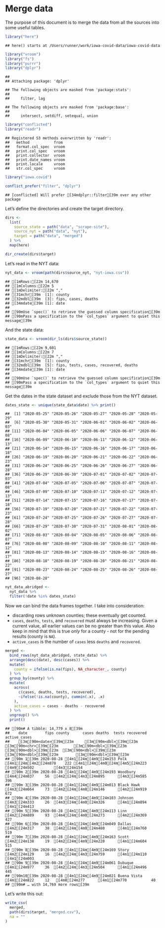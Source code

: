 Merge data
================

The purpose of this document is to merge the data from all the sources
into some useful tables.

``` r
library("here")
```

    ## here() starts at /Users/runner/work/iowa-covid-data/iowa-covid-data

``` r
library("vroom")
library("fs")
library("purrr")
library("dplyr")
```

    ## 
    ## Attaching package: 'dplyr'

    ## The following objects are masked from 'package:stats':
    ## 
    ##     filter, lag

    ## The following objects are masked from 'package:base':
    ## 
    ##     intersect, setdiff, setequal, union

``` r
library("conflicted")
library("readr")
```

    ## Registered S3 methods overwritten by 'readr':
    ##   method           from 
    ##   format.col_spec  vroom
    ##   print.col_spec   vroom
    ##   print.collector  vroom
    ##   print.date_names vroom
    ##   print.locale     vroom
    ##   str.col_spec     vroom

``` r
library("iowa.covid")

conflict_prefer("filter", "dplyr")
```

    ## [conflicted] Will prefer [34mdplyr::filter[39m over any other package

Let’s define the directories and create the target directory.

``` r
dirs <- 
  list(
    source_state = path("data", "scrape-site"),
    source_nyt = path("data", "nyt"),
    target = path("data", "merged")  
  ) %>%
  map(here)

dir_create(dirs$target)
```

Let’s read in the NYT data:

``` r
nyt_data <- vroom(path(dirs$source_nyt, "nyt-iowa.csv"))
```

    ## [1mRows:[22m 14,670
    ## [1mColumns:[22m 5
    ## [1mDelimiter:[22m ","
    ## [31mchr[39m  [1]: county
    ## [32mdbl[39m  [3]: fips, cases, deaths
    ## [34mdate[39m [1]: date
    ## 
    ## [90mUse `spec()` to retrieve the guessed column specification[39m
    ## [90mPass a specification to the `col_types` argument to quiet this message[39m

And the state data:

``` r
state_data <- vroom(dir_ls(dirs$source_state))
```

    ## [1mRows:[22m 9,601
    ## [1mColumns:[22m 7
    ## [1mDelimiter:[22m ","
    ## [31mchr[39m  [1]: county
    ## [32mdbl[39m  [5]: fips, tests, cases, recovered, deaths
    ## [34mdate[39m [1]: date
    ## 
    ## [90mUse `spec()` to retrieve the guessed column specification[39m
    ## [90mPass a specification to the `col_types` argument to quiet this message[39m

Get the dates in the state dataset and exclude those from the NYT
dataset.

``` r
dates_state <- unique(state_data$date) %>% print() 
```

    ##  [1] "2020-05-25" "2020-05-26" "2020-05-27" "2020-05-28" "2020-05-29"
    ##  [6] "2020-05-30" "2020-05-31" "2020-06-01" "2020-06-02" "2020-06-03"
    ## [11] "2020-06-04" "2020-06-05" "2020-06-06" "2020-06-07" "2020-06-08"
    ## [16] "2020-06-09" "2020-06-10" "2020-06-11" "2020-06-12" "2020-06-13"
    ## [21] "2020-06-14" "2020-06-15" "2020-06-16" "2020-06-17" "2020-06-18"
    ## [26] "2020-06-19" "2020-06-20" "2020-06-21" "2020-06-22" "2020-06-23"
    ## [31] "2020-06-24" "2020-06-25" "2020-06-26" "2020-06-27" "2020-06-28"
    ## [36] "2020-06-29" "2020-06-30" "2020-07-01" "2020-07-02" "2020-07-03"
    ## [41] "2020-07-04" "2020-07-05" "2020-07-06" "2020-07-07" "2020-07-08"
    ## [46] "2020-07-09" "2020-07-10" "2020-07-11" "2020-07-12" "2020-07-13"
    ## [51] "2020-07-14" "2020-07-15" "2020-07-16" "2020-07-17" "2020-07-18"
    ## [56] "2020-07-19" "2020-07-20" "2020-07-21" "2020-07-22" "2020-07-23"
    ## [61] "2020-07-24" "2020-07-25" "2020-07-26" "2020-07-27" "2020-07-28"
    ## [66] "2020-07-29" "2020-07-30" "2020-07-31" "2020-08-01" "2020-08-02"
    ## [71] "2020-08-03" "2020-08-04" "2020-08-05" "2020-08-06" "2020-08-07"
    ## [76] "2020-08-08" "2020-08-09" "2020-08-10" "2020-08-11" "2020-08-12"
    ## [81] "2020-08-13" "2020-08-14" "2020-08-15" "2020-08-16" "2020-08-17"
    ## [86] "2020-08-18" "2020-08-19" "2020-08-20" "2020-08-21" "2020-08-22"
    ## [91] "2020-08-23" "2020-08-24" "2020-08-25" "2020-08-26" "2020-08-27"
    ## [96] "2020-08-28"

``` r
nyt_data_abridged <- 
  nyt_data %>%
  filter(!date %in% dates_state)
```

Now we can bind the data frames together. I take into consideration:

  - discarding rows unknown counties; these eventually get counted.
  - `cases`, `deaths`, `tests`, and `recovered` must always be
    increasing. Given a current value, all earlier values can be no
    greater than this value. Also keep in mind that this is true *only*
    for a county - not for the pending results (county is `NA`).
  - `active_cases` is the number of `cases` less `deaths` and
    `recovered`.

<!-- end list -->

``` r
merged <- 
  bind_rows(nyt_data_abridged, state_data) %>%
  arrange(desc(date), desc(cases)) %>%
  mutate(
    county = ifelse(is.na(fips), NA_character_, county)
  ) %>%
  group_by(county) %>%
  mutate(
    across(
      c(cases, deaths, tests, recovered),
      ~ifelse(!is.na(county), cummin(.x), .x)
    ),
    active_cases = cases - deaths - recovered
  ) %>%
  ungroup() %>%
  print()
```

    ## [90m# A tibble: 14,779 x 8[39m
    ##    date        fips county      cases deaths  tests recovered active_cases
    ##    [3m[90m<date>[39m[23m     [3m[90m<dbl>[39m[23m [3m[90m<chr>[39m[23m       [3m[90m<dbl>[39m[23m  [3m[90m<dbl>[39m[23m  [3m[90m<dbl>[39m[23m     [3m[90m<dbl>[39m[23m        [3m[90m<dbl>[39m[23m
    ## [90m 1[39m 2020-08-28 [4m1[24m[4m9[24m153 Polk        [4m1[24m[4m2[24m878    222 [4m1[24m[4m0[24m[4m5[24m223      [4m9[24m502         [4m3[24m154
    ## [90m 2[39m 2020-08-28 [4m1[24m[4m9[24m193 Woodbury     [4m4[24m037     56  [4m2[24m[4m3[24m895      [4m3[24m585          396
    ## [90m 3[39m 2020-08-28 [4m1[24m[4m9[24m013 Black Hawk   [4m3[24m664     73  [4m2[24m[4m8[24m146      [4m2[24m919          672
    ## [90m 4[39m 2020-08-28 [4m1[24m[4m9[24m103 Johnson      [4m3[24m333     26  [4m3[24m[4m0[24m326      [4m1[24m894         [4m1[24m413
    ## [90m 5[39m 2020-08-28 [4m1[24m[4m9[24m113 Linn         [4m2[24m889     93  [4m4[24m[4m0[24m273      [4m2[24m369          427
    ## [90m 6[39m 2020-08-28 [4m1[24m[4m9[24m049 Dallas       [4m2[24m317     38  [4m2[24m[4m0[24m480      [4m1[24m760          519
    ## [90m 7[39m 2020-08-28 [4m1[24m[4m9[24m163 Scott        [4m2[24m138     19  [4m2[24m[4m9[24m220      [4m1[24m604          515
    ## [90m 8[39m 2020-08-28 [4m1[24m[4m9[24m169 Story        [4m2[24m129     16  [4m2[24m[4m3[24m759      [4m1[24m110         [4m1[24m003
    ## [90m 9[39m 2020-08-28 [4m1[24m[4m9[24m061 Dubuque      [4m1[24m977     36  [4m2[24m[4m3[24m504      [4m1[24m496          445
    ## [90m10[39m 2020-08-28 [4m1[24m[4m9[24m021 Buena Vista  [4m1[24m822     12   [4m8[24m277      [4m1[24m770           40
    ## [90m# … with 14,769 more rows[39m

Let’s write this out:

``` r
write_csv(
  merged,
  path(dirs$target, "merged.csv"),
  na = ""
)
```
